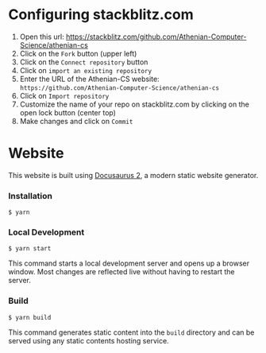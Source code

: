 # Configuring stackblitz.com

1. Open this url: https://stackblitz.com/github.com/Athenian-Computer-Science/athenian-cs
2. Click on the `Fork` button (upper left)
3. Click on the `Connect repository` button
4. Click on `import an existing repository`
5. Enter the URL of the Athenian-CS website: `https://github.com/Athenian-Computer-Science/athenian-cs`
6. Click on `Import repository`
7. Customize the name of your repo on stackblitz.com by clicking on the open lock button (center top)
8. Make changes and click on `Commit`

# Website

This website is built using [Docusaurus 2](https://docusaurus.io/), a modern static website generator.

### Installation

```
$ yarn
```

### Local Development

```
$ yarn start
```

This command starts a local development server and opens up a browser window. Most changes are reflected live without having to restart the server.

### Build

```
$ yarn build
```

This command generates static content into the `build` directory and can be served using any static contents hosting service.
